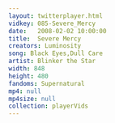 ```yaml
---
layout: twitterplayer.html
vidkey: 085-Severe_Mercy
date:   2008-02-02 10:00:00
title:  Severe Mercy
creators: Luminosity
song: Black Eyes,Dull Care
artist: Blinker the Star
width: 848
height: 480
fandoms: Supernatural
mp4: null
mp4size: null
collection: playerVids
---
```


  <div>
  
  </div>
  